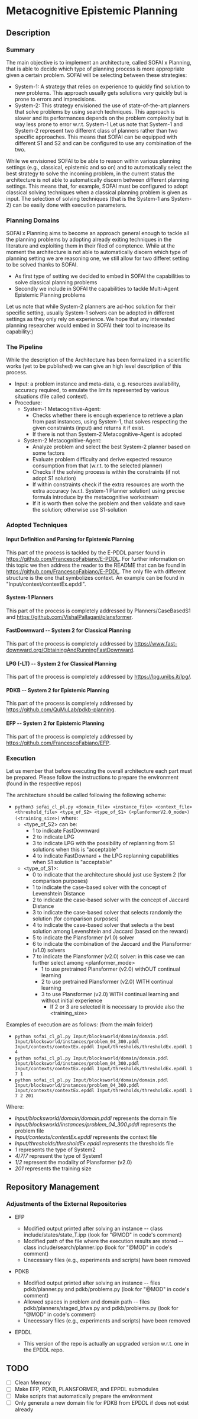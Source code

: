 # Metacognitive Epistemic Planning

## Description

### Summary
The main objective is to implement an architecture, called SOFAI x Planning, that is able to decide which type of planning process is more appropriate given a certain problem. SOFAI will be selecting between these strategies:
* System-1: A strategy that relies on experience to quickly find solution to new problems. This approach usually gets solutions very quickly but is prone to errors and imprecisions. 
* System-2: This strategy envisioned the use of state-of-the-art planners that solve problems by using search techniques. This approach is slower and its performances depends on the problem complexity but is way less prone to error w.r.t. System-1 
Let us note that System-1 and System-2 represent two different class of planners rather than two specific approaches. This means that SOFAI can be equipped with different S1 and S2 and can be configured to use any combination of the two.

While we envisioned SOFAI to be able to reason within various planning settings (e.g., classical, epistemic and so on) and to automatically select the best strategy to solve the incoming problem, in the current status the architecture is not able to automatically discern between different planning settings.
This means that, for example, SOFAI must be configured to adopt classical solving techniques when a classical planning problem is given as input.
The selection of solving techniques (that is the System-1 ans System-2) can be easily done with execution parameters. 

### Planning Domains
SOFAI x Planning aims to become an approach general enough to tackle all the planning problems by adopting already exiting techniques in the literature and exploiting them in their filed of comptence.
While at the moment the architecture is not able to automatically discern which type of planning setting we are reasoning one, we still allow for two differet setting to be solved thanks to SOFAI.
* As first type of setting we decided to embed in SOFAI the capabilities to solve classical planning problems
* Secondly we include in SOFAI the capabilities to tackle Multi-Agent Epistemic Planning problems

Let us note that while System-2 planners are ad-hoc solution for their specific setting, usually System-1 solvers can be adopted in different settings as they only rely on experience.
We hope that any interested planning researcher would embed in SOFAI their tool to increase its capability:)

### The Pipeline
While the description of the Architecture has been formalized in a scientific works (yet to be published) we can give an high level description of this process.
* Input: a problem instance and meta-data, e.g. resources availability, accuracy required, to emulate the limits represented by various situations (file called context).
* Procedure:
	* System-1 Metacognitive-Agent:
		* Checks whether there is enough experience to retrieve a plan from past instances, using System-1, that solves respecting the given constraints (input) and returns it if exist.
		* If there is not than System-2 Metacognitive-Agent is adopted
	* System-2 Metacognitive-Agent:
		* Analyze problem and select the best System-2 planner based on some factors
		* Evaluate problem difficulty and derive expected resource consumption from that (w.r.t. to the selected planner)
		* Checks if the solving process is within the constraints (if not adopt S1 solution)
		* If within constraints check if the extra resources are worth the extra accuracy (w.r.t. System-1 Planner solution) using precise formula introduce by the metacognitive workstream
		* If it is worth then solve the problem and then validate and save the solution; otherwise use S1-solution

### Adopted Techniques

#### Input Definition and Parsing for Epistemic Planning
This part of the process is tackled by the E-PDDL parser found in <https://github.com/FrancescoFabiano/E-PDDL>. For further information on this topic we then address the reader to the README that can be found in <https://github.com/FrancescoFabiano/E-PDDL>.
The only file with different structure is the one that symbolizes context. An example can be found in "Input/context/contextEx.epddl".

#### System-1 Planners
This part of the process is completely addressed by Planners/CaseBasedS1 and  <https://github.com/VishalPallagani/plansformer>.

#### FastDownward -- System 2 for Classical Planning
This part of the process is completely addressed by <https://www.fast-downward.org/ObtainingAndRunningFastDownward>.

#### LPG (-LT) -- System 2 for Classical Planning
This part of the process is completely addressed by <https://lpg.unibs.it/lpg/>.

#### PDKB -- System 2 for Epistemic Planning
This part of the process is completely addressed by <https://github.com/QuMuLab/pdkb-planning>.

#### EFP -- System 2 for Epistemic Planning
This part of the process is completely addressed by <https://github.com/FrancescoFabiano/EFP>.

### Execution
Let us member that before executing the overall architecture each part must be prepared. Please follow the instructions to prepare the environment (found in the respective repos)

The architecture should be called following the following scheme:
- ``python3 sofai_cl_pl.py <domain_file> <instance_file> <context_file> <threshold_file> <type_of_S2> <type_of_S1> (<planformerV2.0_mode>) (<training_size>)``
where:
	- <type_of_S2> can be:
		- 1 to indicate FastDownward
        - 2 to indicate LPG
        - 3 to indicate LPG with the possibility of replanning from S1 solutions when this is "acceptable"
        - 4 to indicate FastDownard + the LPG replanning capabilities when S1 solution is "acceptable"
	- <type_of_S1>:
		- 0 to indicate that the architecture should just use System 2 (for comparison purposes)
		- 1 to indicate the case-based solver with the concept of Levenshtein Distance
		- 2 to indicate the case-based solver with the concept of Jaccard Distance
		- 3 to indicate the case-based solver that selects randomly the solution (for comparison purposes)
		- 4 to indicate the case-based solver that selects a the best solution among Levenshtein and Jaccard (based on the reward) 
		- 5 to indicate the Plansformer (v1.0) solver
		- 6 to indicate the combination of the Jaccard and the Plansformer (v1.0) solvers
		- 7 to indicate the Plansformer (v2.0) solver: in this case we can further select among <planformer_mode>
			- 1 to use pretrained Plansformer (v2.0) withOUT continual learning
			- 2 to use pretrained Plansformer (v2.0) WITH continual learning
			- 3 to use Plansformer (v2.0) WITH continual learning and without initial experience
				- If 2 or 3 are selected it is necessary to provide also the <training_size>

Examples of execution are as follows: (from the main folder)
- ``python sofai_cl_pl.py Input/blocksworld/domain/domain.pddl Input/blocksworld/instances/problem_04_300.pddl Input/contexts/contextEx.epddl Input/thresholds/thresholdEx.epddl 1 4``
- ``python sofai_cl_pl.py Input/blocksworld/domain/domain.pddl Input/blocksworld/instances/problem_04_300.pddl Input/contexts/contextEx.epddl Input/thresholds/thresholdEx.epddl 1 7 1``
- ``python sofai_cl_pl.py Input/blocksworld/domain/domain.pddl Input/blocksworld/instances/problem_04_300.pddl Input/contexts/contextEx.epddl Input/thresholds/thresholdEx.epddl 1 7 2 201``

Where:
- *Input/blocksworld/domain/domain.pddl* represents the domain file
- *Input/blocksworld/instances/problem_04_300.pddl* represents the problem file
- *Input/contexts/contextEx.epddl* represents the context file
- *Input/thresholds/thresholdEx.epddl* represents the thresholds file
- *1* represents the type of System2
- *4*/*7*/*7* represent the type of System1
- *1*/*2* represent the modality of Plansformer (v2.0)
- *201* represents the training size

## Repository Management

### Adjustments of the External Repositories
* EFP
	- Modified output printed after solving an instance -- class include/states/state_T.ipp (look for "@MOD" in code's comment)
	- Modified path of the file where the execution results are stored -- class include/search/planner.ipp (look for "@MOD" in code's comment)
	- Unecessary files (e.g., experiments and scripts) have been removed

* PDKB
	- Modified output printed after solving an instance -- files pdkb/planner.py and pdkb/problems.py (look for "@MOD" in code's comment)
	- Allowed spaces in problem and domain path -- files pdkb/planners/staged_bfws.py and pdkb/problems.py (look for "@MOD" in code's comment)
	- Unecessary files (e.g., experiments and scripts) have been removed

* EPDDL
	- This version of the repo is actually an upgraded version w.r.t. one in the EPDDL repo.

## TODO
* [ ] Clean Memory
* [ ] Make EFP, PDKB, PLANSFORMER, and EPPDL submodules
* [ ] Make scripts that automatically prepare the environment
* [ ] Only generate a new domain file for PDKB from EPDDL if does not exist already
